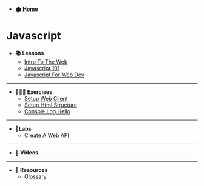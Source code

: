 - **[🏚 Home](/_home.md)**
# Javascript

- **📚 Lessons**
    - [Intro To The Web](/courses/programming/material/webdev/intro-to-the-web.md)
    - [Javascript 101](/courses/programming/material/)
    - [Javascript For Web Dev](./courses/programming/_home.md)
---
- **🏋🏽‍♀️ Exercises**
    - [Setup Web Client](./courses/programming/_home.md)
    - [Setup Html Structure](./courses/programming/_home.md)
    - [Console Log Hello](./courses/programming/_home.md)
---
- **🧪Labs**
    - [Create A Web API](./courses/programming/_home.md)
---
- **🎥 Videos**

<!-- #### Ex.1 [Intro To The Web](./courses/programming/_home.md)
[![IMAGE ALT TEXT HERE](https://img.youtube.com/vi/YOUTUBE_VIDEO_ID_HERE/0.jpg)](https://www.youtube.com/watch?v=YOUTUBE_VIDEO_ID_HERE) -->
---
- **🧰 Resources**
    - [Glossary](/resources/glossary.md)